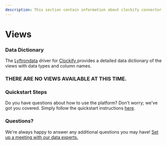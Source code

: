 ```yaml
---
description: This section contain information about clockify connector views information
---
```


# Views

### Data Dictionary

The [Lyftrondata](https://www.lyftrondata.com/) driver for [Clockify](https://www.lyftrondata.com/integration/business-analytics/clockify/)[ ](https://www.lyftrondata.com/integration/clockify/)provides a detailed data dictionary of the views with data types and column names.

### THERE ARE NO VIEWS AVAILABLE AT THIS TIME.

### Quickstart Steps

Do you have questions about how to use the platform? Don't worry; we've got you covered. Simply follow the quickstart instructions [here](../).

### Questions? <a href="#questions" id="questions"></a>

We're always happy to answer any additional questions you may have! [Set up a meeting with our data experts.](https://www.lyftrondata.com/book-a-meeting/)
